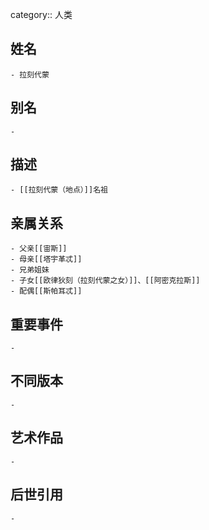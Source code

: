 category:: 人类
## 姓名
	- 拉刻代蒙
## 别名
	-
## 描述
	- [[拉刻代蒙（地点）]]名祖
## 亲属关系
	- 父亲[[宙斯]]
	- 母亲[[塔宇革忒]]
	- 兄弟姐妹
	- 子女[[欧律狄刻（拉刻代蒙之女）]]、[[阿密克拉斯]]
	- 配偶[[斯帕耳忒]]
## 重要事件
	-
## 不同版本
	-
## 艺术作品
	-
## 后世引用
	-
